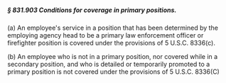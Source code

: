 ##### § 831.903 Conditions for coverage in primary positions. #####

(a) An employee's service in a position that has been determined by the employing agency head to be a primary law enforcement officer or firefighter position is covered under the provisions of 5 U.S.C. 8336(c).

(b) An employee who is not in a primary position, nor covered while in a secondary position, and who is detailed or temporarily promoted to a primary position is not covered under the provisions of 5 U.S.C. 8336(C)